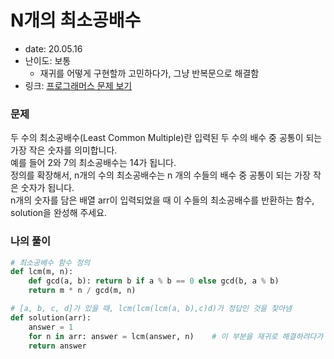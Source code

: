 # N개의 최소공배수
* date: 20.05.16
* 난이도: 보통 
  * 재귀를 어떻게 구현할까 고민하다가, 그냥 반복문으로 해결함
* 링크: [프로그래머스 문제 보기](https://programmers.co.kr/learn/courses/30/lessons/12953)

### 문제
두 수의 최소공배수(Least Common Multiple)란 입력된 두 수의 배수 중 공통이 되는 가장 작은 숫자를 의미합니다.  
예를 들어 2와 7의 최소공배수는 14가 됩니다.  
정의를 확장해서, n개의 수의 최소공배수는 n 개의 수들의 배수 중 공통이 되는 가장 작은 숫자가 됩니다.  
n개의 숫자를 담은 배열 arr이 입력되었을 때 이 수들의 최소공배수를 반환하는 함수, solution을 완성해 주세요.


### 나의 풀이
```python
# 최소공배수 함수 정의
def lcm(m, n):
    def gcd(a, b): return b if a % b == 0 else gcd(b, a % b)
    return m * n / gcd(m, n)

# [a, b, c, d]가 있을 때, lcm(lcm(lcm(a, b),c)d)가 정답인 것을 찾아냄
def solution(arr):
    answer = 1
    for n in arr: answer = lcm(answer, n)    # 이 부분을 재귀로 해결하려다가 그냥 반복문으로 진행
    return answer
```
